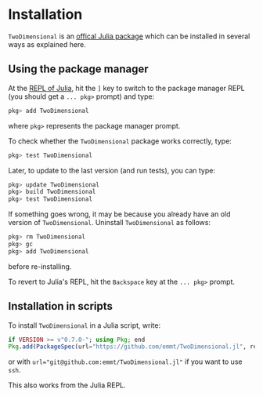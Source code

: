 # Installation

`TwoDimensional` is an [offical Julia package](https://pkg.julialang.org/)
which can be installed in several ways as explained here.


## Using the package manager

At the [REPL of
Julia](https://docs.julialang.org/en/stable/manual/interacting-with-julia/),
hit the `]` key to switch to the package manager REPL (you should get a
`... pkg>` prompt) and type:

```julia
pkg> add TwoDimensional
```

where `pkg>` represents the package manager prompt.

To check whether the `TwoDimensional` package works correctly, type:

```julia
pkg> test TwoDimensional
```

Later, to update to the last version (and run tests), you can type:

```julia
pkg> update TwoDimensional
pkg> build TwoDimensional
pkg> test TwoDimensional
```

If something goes wrong, it may be because you already have an old version of
`TwoDimensional`. Uninstall `TwoDimensional` as follows:

```julia
pkg> rm TwoDimensional
pkg> gc
pkg> add TwoDimensional
```

before re-installing.

To revert to Julia's REPL, hit the `Backspace` key at the `... pkg>` prompt.


## Installation in scripts

To install `TwoDimensional` in a Julia script, write:

```julia
if VERSION >= v"0.7.0-"; using Pkg; end
Pkg.add(PackageSpec(url="https://github.com/emmt/TwoDimensional.jl", rev="master"));
```

or with `url="git@github.com:emmt/TwoDimensional.jl"` if you want to use
`ssh`.

This also works from the Julia REPL.
